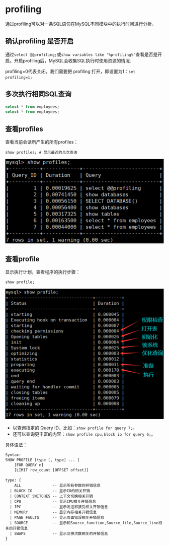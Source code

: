 # profiling
通过profiling可以对一条SQL语句在MySQL不同模块中的执行时间进行分析。

##  确认profiling 是否开启
通过`select @@profiling;`或`show variables like '%profiling%'`查看是否是开启。开启profiling后，MySQL会收集SQL执行时使用资源的情况.

profiling=0代表关闭，我们需要把 profiling 打开，即设置为1：`set profiling=1;`

## 多次执行相同SQL查询
```SQL
select * from employees;
select * from employees;
```

## 查看profiles
查看当前会话所产生的所有profiles：
```MySQL
show profiles; # 显示最近的几次查询
```

![profiling+20240228134237](https://raw.githubusercontent.com/loli0con/picgo/master/images/profiling+20240228134237.png+2024-02-28-13-42-38)

## 查看profile
显示执行计划，查看程序的执行步骤：
```MySQL
show profile;
```
![profiling+20240228134358](https://raw.githubusercontent.com/loli0con/picgo/master/images/profiling+20240228134358.png+2024-02-28-13-44-00)

* 以查询指定的 Query ID，比如：`show profile for query 7;`。
* 还可以查询更丰富的内容：`show profile cpu,block io for query 6;`。

具体语法：
```
Syntax:
SHOW PROFILE [type [, type] ... ]
    [FOR QUERY n]
    [LIMIT row_count [OFFSET offset]]

type: {
    ALL              -- 显示所有参数的开销信息 
  | BLOCK IO         -- 显示IO的相关开销
  | CONTEXT SWITCHES -- 上下文切换相关开销
  | CPU              -- 显示CPU相关开销信息
  | IPC              -- 显示发送和接受相关开销信息
  | MEMORY           -- 显示内存相关开销信息
  | PAGE FAULTS      -- 显示页面错误相关开销信息
  | SOURCE           -- 显示和Source_function,Source_file,Source_line相关的开销信息
  | SWAPS            -- 显示交换次数相关的开销信息
}
```